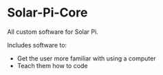# Solar-Pi-Core
All custom software for Solar Pi.

Includes software to:
* Get the user more familiar with using a computer
* Teach them how to code
